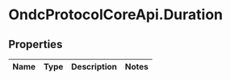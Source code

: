 # OndcProtocolCoreApi.Duration

## Properties
Name | Type | Description | Notes
------------ | ------------- | ------------- | -------------
